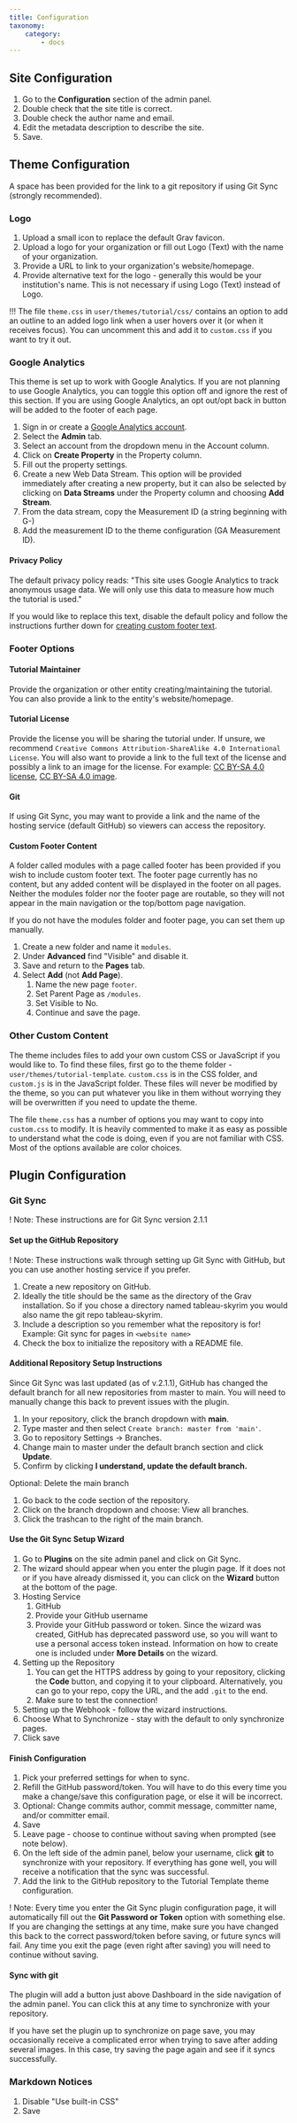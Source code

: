 ```yaml
---
title: Configuration
taxonomy:
    category:
        - docs
---
```


## Site Configuration

1. Go to the **Configuration** section of the admin panel.
2. Double check that the site title is correct.
3. Double check the author name and email.
4. Edit the metadata description to describe the site.
5. Save.

## Theme Configuration

A space has been provided for the link to a git repository if using Git Sync (strongly recommended).

### Logo

1. Upload a small icon to replace the default Grav favicon.
2. Upload a logo for your organization or fill out Logo (Text) with the name of your organization.
3. Provide a URL to link to your organization's website/homepage.
4. Provide alternative text for the logo - generally this would be your institution's name. This is not necessary if using Logo (Text) instead of Logo.

!!! The file `theme.css` in `user/themes/tutorial/css/` contains an option to add an outline to an added logo link when a user hovers over it (or when it receives focus). You can uncomment this and add it to `custom.css` if you want to try it out.

### Google Analytics

This theme is set up to work with Google Analytics. If you are not planning to use Google Analytics, you can toggle this option off and ignore the rest of this section. If you are using Google Analytics, an opt out/opt back in button will be added to the footer of each page.

1. Sign in or create a [Google Analytics account](https://www.google.com/analytics/web/#home).
2. Select the **Admin** tab.
3. Select an account from the dropdown menu in the Account column.
4. Click on **Create Property** in the Property column.
5. Fill out the property settings.
6. Create a new Web Data Stream. This option will be provided immediately after creating a new property, but it can also be selected by clicking on **Data Streams** under the Property column and choosing **Add Stream**.
7. From the data stream, copy the Measurement ID (a string beginning with G-)
8. Add the measurement ID to the theme configuration (GA Measurement ID).

#### Privacy Policy

The default privacy policy reads: "This site uses Google Analytics to track anonymous usage data. We will only use this data to measure how much the tutorial is used."

If you would like to replace this text, disable the default policy and follow the instructions further down for [creating custom footer text](link-needed).

### Footer Options

#### Tutorial Maintainer

Provide the organization or other entity creating/maintaining the tutorial. You can also provide a link to the entity's website/homepage.

#### Tutorial License

Provide the license you will be sharing the tutorial under. If unsure, we recommend `Creative Commons Attribution-ShareAlike 4.0 International License`. You will also want to provide a link to the full text of the license and possibly a link to an image for the license. For example: [CC BY-SA 4.0 license](http://creativecommons.org/licenses/by-sa/4.0/), [CC BY-SA 4.0 image](https://i.creativecommons.org/l/by-sa/4.0/88x31.png).

#### Git

If using Git Sync, you may want to provide a link and the name of the hosting service (default GitHub) so viewers can access the repository.

#### Custom Footer Content

A folder called modules with a page called footer has been provided if you wish to include custom footer text. The footer page currently has no content, but any added content will be displayed in the footer on all pages. Neither the modules folder nor the footer page are routable, so they will not appear in the main navigation or the top/bottom page navigation.

If you do not have the modules folder and footer page, you can set them up manually.

1. Create a new folder and name it `modules`.
2. Under **Advanced** find "Visible" and disable it.
3. Save and return to the **Pages** tab.
4. Select **Add** (not **Add Page**).
	1. Name the new page `footer`.
	2. Set Parent Page as `/modules`.
	3. Set Visible to No.
	4. Continue and save the page.

### Other Custom Content

The theme includes files to add your own custom CSS or JavaScript if you would like to. To find these files, first go to the theme folder - `user/themes/tutorial-template`. `custom.css` is in the CSS folder, and `custom.js` is in the JavaScript folder. These files will never be modified by the theme, so you can put whatever you like in them without worrying they will be overwritten if you need to update the theme.

The file `theme.css` has a number of options you may want to copy into `custom.css` to modify. It is heavily commented to make it as easy as possible to understand what the code is doing, even if you are not familiar with CSS. Most of the options available are color choices.

## Plugin Configuration

### Git Sync

! Note: These instructions are for Git Sync version 2.1.1

#### Set up the GitHub Repository

! Note: These instructions walk through setting up Git Sync with GitHub, but you can use another hosting service if you prefer.

1. Create a new repository on GitHub.
2. Ideally the title should be the same as the directory of the Grav installation. So if you chose a directory named tableau-skyrim you would also name the git repo tableau-skyrim.
3. Include a description so you remember what the repository is for! Example: Git sync for pages in `<website name>`
4. Check the box to initialize the repository with a README file.

#### Additional Repository Setup Instructions

Since Git Sync was last updated (as of v.2.1.1), GitHub has changed the default branch for all new repositories from master to main. You will need to manually change this back to prevent issues with the plugin.

1. In your repository, click the branch dropdown with **main**.
2. Type master and then select `Create branch: master from 'main'`.
3. Go to repository Settings -> Branches.
4. Change main to master under the default branch section and click **Update**.
5. Confirm by clicking **I understand, update the default branch.**

Optional: Delete the main branch

1. Go back to the code section of the repository.
2. Click on the branch dropdown and choose: View all branches.
3. Click the trashcan to the right of the main branch.

#### Use the Git Sync Setup Wizard

1. Go to **Plugins** on the site admin panel and click on Git Sync.
2. The wizard should appear when you enter the plugin page. If it does not or if you have already dismissed it, you can click on the **Wizard** button at the bottom of the page.
3. Hosting Service
	1. GitHub
	2. Provide your GitHub username
	3. Provide your GitHub password or token. Since the wizard was created, GitHub has deprecated password use, so you will want to use a personal access token instead. Information on how to create one is included under **More Details** on the wizard.
4. Setting up the Repository
	1. You can get the HTTPS address by going to your repository, clicking the **Code** button, and copying it to your clipboard. Alternatively, you can go to your repo, copy the URL, and the add `.git` to the end.
	2. Make sure to test the connection!
5. Setting up the Webhook - follow the wizard instructions.
6. Choose What to Synchronize - stay with the default to only synchronize pages.
7. Click save

#### Finish Configuration

1. Pick your preferred settings for when to sync.
2. Refill the GitHub password/token. You will have to do this every time you make a change/save this configuration page, or else it will be incorrect.
3. Optional: Change commits author, commit message, committer name, and/or committer email.
4. Save
5. Leave page - choose to continue without saving when prompted (see note below).
6. On the left side of the admin panel, below your username, click **git** to synchronize with your repository. If everything has gone well, you will receive a notification that the sync was successful.
7. Add the link to the GitHub repository to the Tutorial Template theme configuration.

! Note: Every time you enter the Git Sync plugin configuration page, it will automatically fill out the **Git Password or Token** option with something else. If you are changing the settings at any time, make sure you have changed this back to the correct password/token before saving, or future syncs will fail. Any time you exit the page (even right after saving) you will need to continue without saving.

#### Sync with git

The plugin will add a button just above Dashboard in the side navigation of the admin panel. You can click this at any time to synchronize with your repository.

If you have set the plugin up to synchronize on page save, you may occasionally receive a complicated error when trying to save after adding several images. In this case, try saving the page again and see if it syncs successfully.

### Markdown Notices

1. Disable "Use built-in CSS"
2. Save